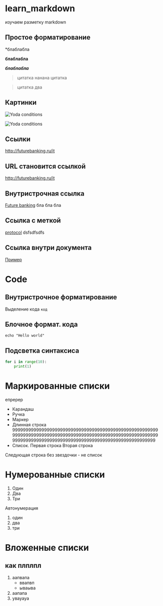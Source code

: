 # learn_markdown

изучаем разметку markdown

## Простое форматирование 

*блаблабла

**блаблабла**

***блаблабла***

>цитатка
нанана цитатка

>цитатка два 

## Картинки
![Yoda conditions](https://i.imgur.com/ROBU275.png)

![Yoda conditions][yoda]

[yoda]: https://i.imgur.com/ROBU275.png

## Ссылки
http://futurebanking.ru/it

## URL становится ссылкой

http://futurebanking.ru/it

## Внутристрочная ссылка
[Future banking](http://futurebanking.ru/it) бла бла бла 

## Ссылка с меткой
[protocol][google] dsfsdfsdfs

[google]: https://www.google.ru/?gfe_rd=cr&dcr=0&ei=UrRxWqXtEdDRdMaYhbAC

## Ссылка внутри документа

[Пример](#url-становится-ссылкой)

# Code

## Внутристрочное форматирование 
Выделение кода `код`

## Блочное формат. кода

```
echo "Hello world"
```

## Подсветка синтаксиса
```python
for i in range(10):
    print(1)
```

# Маркированные списки 

епререр

* Карандаш
* Ручка
* Маркер
* Длинная строка 99999999999999999999999999999999999999999999999999999999999999999999999999999999999999999999999999999999999999999999999999999999999999999999999999999999999999999999
* Список. Первая строка
Вторая строка 

Следующая строка без звездочки - не список

# Нумерованные списки 

1. Один
2. Два
3. Три

Автонумерация

1. один
1. два
1. три

# Вложенные списки

## как плплпл

1. аапвапа
    * ввапвп
    * ываыва
2. аапапа
3. увауауа
